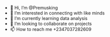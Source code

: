 - 👋 Hi, I’m @Premusking
- 👀 I’m interested in connecting with like minds
- 🌱 I’m currently learning data analysis 
- 💞️ I’m looking to collaborate on projects
- 📫 How to reach me +2347037282609

<!---
Premusking/Premusking is a ✨ special ✨ repository because its `README.md` (this file) appears on your GitHub profile.
You can click the Preview link to take a look at your changes.
--->
